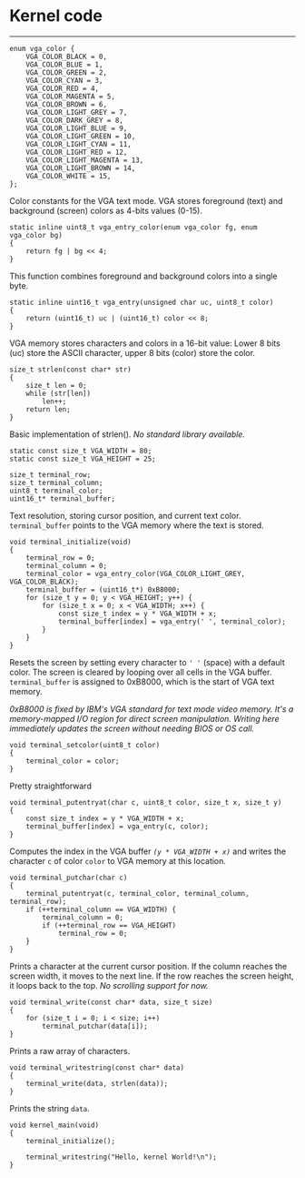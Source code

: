 # Kernel code

---

    enum vga_color {
    	VGA_COLOR_BLACK = 0,
    	VGA_COLOR_BLUE = 1,
    	VGA_COLOR_GREEN = 2,
    	VGA_COLOR_CYAN = 3,
    	VGA_COLOR_RED = 4,
    	VGA_COLOR_MAGENTA = 5,
    	VGA_COLOR_BROWN = 6,
    	VGA_COLOR_LIGHT_GREY = 7,
    	VGA_COLOR_DARK_GREY = 8,
    	VGA_COLOR_LIGHT_BLUE = 9,
    	VGA_COLOR_LIGHT_GREEN = 10,
    	VGA_COLOR_LIGHT_CYAN = 11,
    	VGA_COLOR_LIGHT_RED = 12,
    	VGA_COLOR_LIGHT_MAGENTA = 13,
    	VGA_COLOR_LIGHT_BROWN = 14,
    	VGA_COLOR_WHITE = 15,
    };

Color constants for the VGA text mode. VGA stores foreground (text) and background (screen) colors as 4-bits values (0-15).

    static inline uint8_t vga_entry_color(enum vga_color fg, enum vga_color bg) 
    {
    	return fg | bg << 4;
    }

This function combines foreground and background colors into a single byte.

    static inline uint16_t vga_entry(unsigned char uc, uint8_t color) 
    {
    	return (uint16_t) uc | (uint16_t) color << 8;
    }

VGA memory stores characters and colors in a 16-bit value:
Lower 8 bits (uc) store the ASCII character,
upper 8 bits (color) store the color.

    size_t strlen(const char* str) 
    {
    	size_t len = 0;
    	while (str[len])
    		len++;
    	return len;
    }

Basic implementation of strlen(). *No standard library available.*

    static const size_t VGA_WIDTH = 80;
    static const size_t VGA_HEIGHT = 25;

    size_t terminal_row;
    size_t terminal_column;
    uint8_t terminal_color;
    uint16_t* terminal_buffer;

Text resolution, storing cursor position, and current text color. `terminal_buffer` points to the VGA memory where the text is stored.

    void terminal_initialize(void) 
    {
    	terminal_row = 0;
    	terminal_column = 0;
    	terminal_color = vga_entry_color(VGA_COLOR_LIGHT_GREY, VGA_COLOR_BLACK);
    	terminal_buffer = (uint16_t*) 0xB8000;
    	for (size_t y = 0; y < VGA_HEIGHT; y++) {
    		for (size_t x = 0; x < VGA_WIDTH; x++) {
    			const size_t index = y * VGA_WIDTH + x;
    			terminal_buffer[index] = vga_entry(' ', terminal_color);
    		}
    	}
    }

Resets the screen by setting every character to `' '` (space) with a default color. The screen is cleared by looping over all cells in the VGA buffer.
`terminal_buffer` is assigned to 0xB8000, which is the start of VGA text memory.

*0xB8000 is fixed by IBM's VGA standard for text mode video memory. It's a memory-mapped I/O region for direct screen manipulation. Writing here immediately updates the screen without needing BIOS or OS call.*

    void terminal_setcolor(uint8_t color) 
    {
    	terminal_color = color;
    }

Pretty straightforward

    void terminal_putentryat(char c, uint8_t color, size_t x, size_t y) 
    {
    	const size_t index = y * VGA_WIDTH + x;
    	terminal_buffer[index] = vga_entry(c, color);
    }

Computes the index in the VGA buffer *`(y * VGA_WIDTH + x)`* and writes the character `c` of color `color` to VGA memory at this location.

    void terminal_putchar(char c) 
    {
    	terminal_putentryat(c, terminal_color, terminal_column, terminal_row);
    	if (++terminal_column == VGA_WIDTH) {
    		terminal_column = 0;
    		if (++terminal_row == VGA_HEIGHT)
    			terminal_row = 0;
    	}
    }

Prints a character at the current cursor position. If the column reaches the screen width, it moves to the next line. If the row reaches the screen height, it loops back to the top. *No scrolling support for now.*

    void terminal_write(const char* data, size_t size) 
    {
    	for (size_t i = 0; i < size; i++)
    		terminal_putchar(data[i]);
    }
Prints a raw array of characters.

    void terminal_writestring(const char* data) 
    {
    	terminal_write(data, strlen(data));
    }

Prints the string `data`.

    void kernel_main(void) 
    {
    	terminal_initialize();

    	terminal_writestring("Hello, kernel World!\n");
    }
